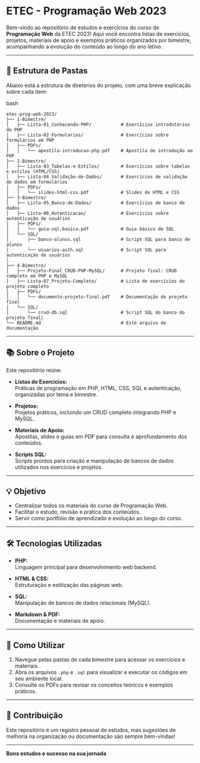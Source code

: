 # ETEC - Programação Web 2023

Bem-vindo ao repositório de estudos e exercícios do curso de **Programação Web** da ETEC 2023! Aqui você encontra listas de exercícios, projetos, materiais de apoio e exemplos práticos organizados por bimestre, acompanhando a evolução do conteúdo ao longo do ano letivo.

---

## 📂 Estrutura de Pastas

Abaixo está a estrutura de diretórios do projeto, com uma breve explicação sobre cada item:

bash
```
etec-prog-web-2023/
├── 1-Bimestre/
│   ├── Lista-01_Conhecendo-PHP/           # Exercícios introdutórios de PHP
│   ├── Lista-02_Formularios/              # Exercícios sobre formulários em PHP
│   ├── PDFs/
│   │   └── apostila-introducao-php.pdf    # Apostila de introdução ao PHP
├── 2-Bimestre/
│   ├── Lista-03_Tabelas-e-Estilos/        # Exercícios sobre tabelas e estilos (HTML/CSS)
│   ├── Lista-04_Validação-de-Dados/       # Exercícios de validação de dados em formulários
│   ├── PDFs/
│   │   └── slides-html-css.pdf            # Slides de HTML e CSS
├── 3-Bimestre/
│   ├── Lista-05_Banco-de-Dados/           # Exercícios de banco de dados
│   ├── Lista-06_Autenticacao/             # Exercícios sobre autenticação de usuários
│   ├── PDFs/
│   │   └── guia-sql-basico.pdf            # Guia básico de SQL
│   └── SQL/
│       ├── banco-alunos.sql               # Script SQL para banco de alunos
│       └── usuarios-auth.sql              # Script SQL para autenticação de usuários
│
├── 4-Bimestre/
│   ├── Projeto-Final_CRUD-PHP-MySQL/      # Projeto final: CRUD completo em PHP e MySQL
│   ├── Lista-07_Projeto-Completo/         # Lista de exercícios do projeto completo
│   ├── PDFs/
│   │   └── documento-projeto-final.pdf    # Documentação do projeto final
│   └── SQL/
│       └── crud-db.sql                    # Script SQL do banco do projeto final│
└── README.md                              # Este arquivo de documentação
```

---

## 📚 Sobre o Projeto

Este repositório reúne:

- **Listas de Exercícios:**  
  Práticas de programação em PHP, HTML, CSS, SQL e autenticação, organizadas por tema e bimestre.

- **Projetos:**  
  Projetos práticos, incluindo um CRUD completo integrando PHP e MySQL.

- **Materiais de Apoio:**  
  Apostilas, slides e guias em PDF para consulta e aprofundamento dos conteúdos.

- **Scripts SQL:**  
  Scripts prontos para criação e manipulação de bancos de dados utilizados nos exercícios e projetos.

---

## 💡 Objetivo

- Centralizar todos os materiais do curso de Programação Web.
- Facilitar o estudo, revisão e prática dos conteúdos.
- Servir como portfólio de aprendizado e evolução ao longo do curso.

---

## 🛠️ Tecnologias Utilizadas

- **PHP:**  
  Linguagem principal para desenvolvimento web backend.

- **HTML & CSS:**  
  Estruturação e estilização das páginas web.

- **SQL:**  
  Manipulação de bancos de dados relacionais (MySQL).

- **Markdown & PDF:**  
  Documentação e materiais de apoio.

---

## 🚀 Como Utilizar

1. Navegue pelas pastas de cada bimestre para acessar os exercícios e materiais.
2. Abra os arquivos `.php` e `.sql` para visualizar e executar os códigos em seu ambiente local.
3. Consulte os PDFs para revisar os conceitos teóricos e exemplos práticos.

---

## 🤝 Contribuição

Este repositório é um registro pessoal de estudos, mas sugestões de melhoria na organização ou documentação são sempre bem-vindas!

---

**Bons estudos e sucesso na sua jornada**